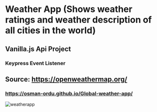 # Weather App (Shows weather ratings and weather description of all cities in the world)
## Vanilla.js Api Project 

### Keypress Event Listener

## Source: https://openweathermap.org/

### https://osman-ordu.github.io/Global-weather-app/
![weatherapp](https://user-images.githubusercontent.com/92692879/176792265-19b21981-bb8d-401f-90ce-b68230974f4d.png)
